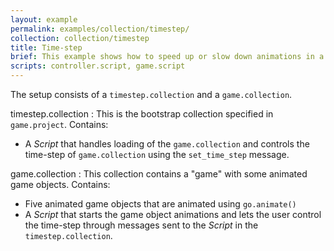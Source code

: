 ```yaml
---
layout: example
permalink: examples/collection/timestep/
collection: collection/timestep
title: Time-step
brief: This example shows how to speed up or slow down animations in a collection proxy by changing the time step of the collection proxy.
scripts: controller.script, game.script
---
```


The setup consists of a `timestep.collection` and a `game.collection`.

timestep.collection
: This is the bootstrap collection specified in `game.project`. Contains:
  - A *Script* that handles loading of the `game.collection` and controls the time-step of `game.collection` using the `set_time_step` message.

game.collection
: This collection contains a "game" with some animated game objects. Contains:
  - Five animated game objects that are animated using `go.animate()`
  - A *Script* that starts the game object animations and lets the user control the time-step through messages sent to the *Script* in the `timestep.collection`.
